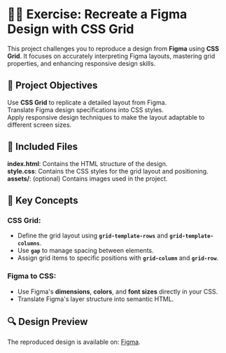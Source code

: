 # 🏴‍☠️ Exercise: Recreate a Figma Design with CSS Grid

This project challenges you to reproduce a design from **Figma** using **CSS Grid**. It focuses on accurately interpreting Figma layouts, mastering grid properties, and enhancing responsive design skills.

## 🎯 Project Objectives

Use **CSS Grid** to replicate a detailed layout from Figma.  
Translate Figma design specifications into CSS styles.  
Apply responsive design techniques to make the layout adaptable to different screen sizes.

## 📂 Included Files

**index.html**: Contains the HTML structure of the design.  
**style.css**: Contains the CSS styles for the grid layout and positioning.  
**assets/**: (optional) Contains images used in the project.

## 📂 Key Concepts

### CSS Grid:

- Define the grid layout using **`grid-template-rows`** and **`grid-template-columns`**.
- Use **`gap`** to manage spacing between elements.
- Assign grid items to specific positions with **`grid-column`** and **`grid-row`**.

### Figma to CSS:

- Use Figma's **dimensions**, **colors**, and **font sizes** directly in your CSS.
- Translate Figma's layer structure into semantic HTML.

## 🔍 Design Preview

The reproduced design is available on: [Figma](https://www.figma.com/file/Kdm7iqwNxpQkgWWkdJnBqO/Exercise-3---CSS-GRID?type=design&node-id=0%3A1&mode=dev).
